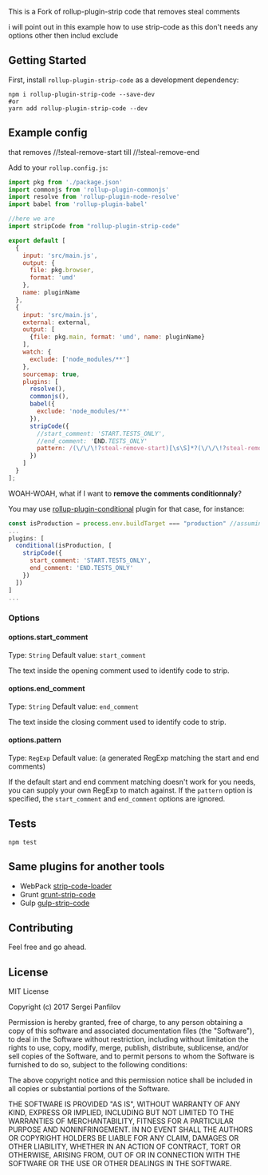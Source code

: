 This is a Fork of rollup-plugin-strip code that removes steal comments

i will point out in this example how to use strip-code as this don't needs any options other then includ exclude

## Getting Started
First, install `rollup-plugin-strip-code` as a development dependency:

```shell
npm i rollup-plugin-strip-code --save-dev
#or
yarn add rollup-plugin-strip-code --dev
```

## Example config
that removes //!steal-remove-start till //!steal-remove-end

Add to your `rollup.config.js`:

```js
import pkg from './package.json'
import commonjs from 'rollup-plugin-commonjs'
import resolve from 'rollup-plugin-node-resolve'
import babel from 'rollup-plugin-babel'

//here we are
import stripCode from "rollup-plugin-strip-code"

export default [
  {
    input: 'src/main.js',
    output: {
      file: pkg.browser,
      format: 'umd'
    },
    name: pluginName
  },
  {
    input: 'src/main.js',
    external: external,
    output: [
      {file: pkg.main, format: 'umd', name: pluginName}
    ],
    watch: {
      exclude: ['node_modules/**']
    },
    sourcemap: true,
    plugins: [
      resolve(),
      commonjs(),
      babel({
        exclude: 'node_modules/**'
      }),
      stripCode({
        //start_comment: 'START.TESTS_ONLY',
        //end_comment: 'END.TESTS_ONLY'
        pattern: /(\/\/\!?steal-remove-start)[\s\S]*?(\/\/\!?steal-remove-end)/g
      })
    ]
  }
];
```

WOAH-WOAH, what if I want to **remove the comments conditionnaly**?

You may use [rollup-plugin-conditional](https://github.com/AgronKabashi/rollup-plugin-conditional) plugin for that case, for instance:

```js
const isProduction = process.env.buildTarget === "production" //assuming you'd run it with something like "cross-env BABEL_ENV=production && rollup -c"
...
plugins: [
  conditional(isProduction, [
    stripCode({
      start_comment: 'START.TESTS_ONLY',
      end_comment: 'END.TESTS_ONLY'
    })
  ])
]
...
```

### Options

#### options.start_comment
Type: `String`
Default value: `start_comment`

The text inside the opening comment used to identify code to strip.

#### options.end_comment
Type: `String`
Default value: `end_comment`

The text inside the closing comment used to identify code to strip.

#### options.pattern
Type: `RegExp`
Default value: (a generated RegExp matching the start and end comments)

If the default start and end comment matching doesn't work for you needs, you can supply your own RegExp to match against. If the `pattern` option is specified, the `start_comment` and `end_comment` options are ignored.

## Tests

```shell
npm test
```

## Same plugins for another tools

 - WebPack [strip-code-loader](https://github.com/se-panfilov/strip-code-loader)
 - Grunt [grunt-strip-code](https://github.com/nuzzio/grunt-strip-code)
 - Gulp [gulp-strip-code](https://github.com/massick/gulp-strip-code)

## Contributing
Feel free and go ahead.

## License

MIT License

Copyright (c) 2017 Sergei Panfilov

Permission is hereby granted, free of charge, to any person obtaining a copy of this software and associated documentation files (the "Software"), to deal in the Software without restriction, including without limitation the rights to use, copy, modify, merge, publish, distribute, sublicense, and/or sell copies of the Software, and to permit persons to whom the Software is furnished to do so, subject to the following conditions:

The above copyright notice and this permission notice shall be included in all copies or substantial portions of the Software.

THE SOFTWARE IS PROVIDED "AS IS", WITHOUT WARRANTY OF ANY KIND, EXPRESS OR IMPLIED, INCLUDING BUT NOT LIMITED TO THE WARRANTIES OF MERCHANTABILITY, FITNESS FOR A PARTICULAR PURPOSE AND NONINFRINGEMENT. IN NO EVENT SHALL THE AUTHORS OR COPYRIGHT HOLDERS BE LIABLE FOR ANY CLAIM, DAMAGES OR OTHER LIABILITY, WHETHER IN AN ACTION OF CONTRACT, TORT OR OTHERWISE, ARISING FROM, OUT OF OR IN CONNECTION WITH THE SOFTWARE OR THE USE OR OTHER DEALINGS IN THE SOFTWARE.
